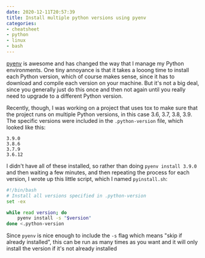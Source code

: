 ```yaml
---
date: 2020-12-11T20:57:39
title: Install multiple python versions using pyenv
categories:
- cheatsheet
- python
- linux
- bash
---
```


[pyenv](https://github.com/pyenv/pyenv) is awesome and has changed the way that I manage
my Python environments. One tiny annoyance is that it takes a looong time to install
each Python version, which of course makes sense, since it has to download and compile
each version on your machine. But it's not a big deal, since you generally just do this
once and then not again until you really need to upgrade to a different Python version.

Recently, though, I was working on a project that uses tox to make sure that the project
runs on multiple Python versions, in this case 3.6, 3.7, 3.8, 3.9. The specific versions
were included in the `.python-version` file, which looked like this:

```
3.9.0
3.8.6
3.7.9
3.6.12
```

I didn't have all of these installed, so rather than doing `pyenv install 3.9.0` and
then waiting a few minutes, and then repeating the process for each version, I wrote up
this little script, which I named `pyinstall.sh`:

```bash
#!/bin/bash
# Install all versions specified in .python-version
set -ex

while read version; do
    pyenv install -s "$version"
done <.python-version
```

Since `pyenv` is nice enough to include the `-s` flag which means "skip if already
installed", this can be run as many times as you want and it will only install the
version if it's not already installed
